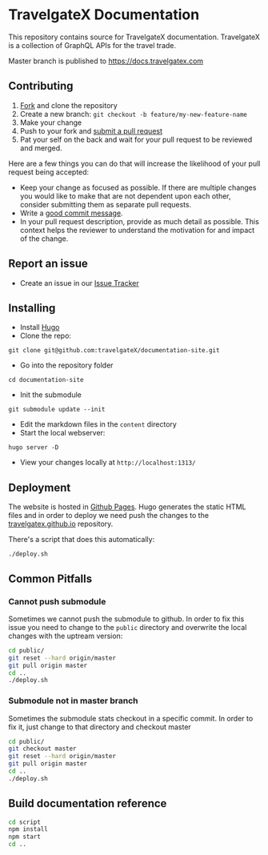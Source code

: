 [fork]: https://github.com/travelgateX/documentation-site/fork
[pr]: https://github.com/travelgateX/documentation-site/compare
[code-of-conduct]: CODE_OF_CONDUCT.md

# TravelgateX Documentation

This repository contains source for TravelgateX documentation.
TravelgateX is a collection of GraphQL APIs for the travel trade.

Master branch is published to https://docs.travelgatex.com

## Contributing
1. [Fork][fork] and clone the repository
2. Create a new branch: `git checkout -b feature/my-new-feature-name`
3. Make your change
4. Push to your fork and [submit a pull request][pr]
5. Pat your self on the back and wait for your pull request to be reviewed and merged.

Here are a few things you can do that will increase the likelihood of your pull request being accepted:

- Keep your change as focused as possible. If there are multiple changes you would like to make that are not dependent upon each other, consider submitting them as separate pull requests.
- Write a [good commit message](http://tbaggery.com/2008/04/19/a-note-about-git-commit-messages.html).
- In your pull request description, provide as much detail as possible. This context helps the reviewer to understand the motivation for and impact of the change.

## Report an issue
- Create an issue in our [Issue Tracker](https://github.com/travelgateX/Issue-tracker)

## Installing

- Install [Hugo](https://gohugo.io/)
- Clone the repo:

`git clone git@github.com:travelgateX/documentation-site.git`

- Go into the repository folder

`cd documentation-site`

- Init the submodule

`git submodule update --init`

- Edit the markdown files in the `content` directory
- Start the local webserver:

`hugo server -D`

- View your changes locally at `http://localhost:1313/`

## Deployment

The website is hosted in [Github Pages](https://pages.github.com/).
Hugo generates the static HTML files and in order to deploy we need push the changes to the [travelgatex.github.io](https://github.com/travelgateX/travelgatex.github.io) repository.

There's a script that does this automatically:

`./deploy.sh`

## Common Pitfalls

### Cannot push submodule

Sometimes we cannot push the submodule to github. In order to fix this issue you need to change to the `public` directory and overwrite the local changes with the uptream version:

```bash
cd public/
git reset --hard origin/master
git pull origin master
cd ..
./deploy.sh
```

### Submodule not in master branch

Sometimes the submodule stats checkout in a specific commit. In order to fix it, just change to that directory and checkout master

```bash
cd public/
git checkout master
git reset --hard origin/master
git pull origin master
cd ..
./deploy.sh
```

## Build documentation reference

```bash
cd script
npm install
npm start
cd ..
```
